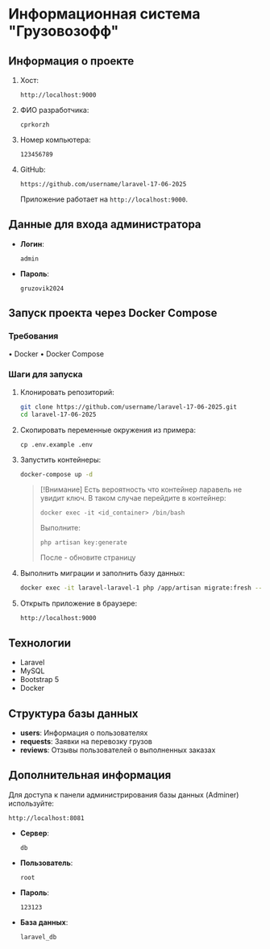 # Информационная система "Грузовозофф"

## Информация о проекте

1. Хост:

    ```
    http://localhost:9000
    ```

2. ФИО разработчика:

    ```
    cprkorzh
    ```

3. Номер компьютера:

    ```
    123456789
    ```

4. GitHub:

    ```
    https://github.com/username/laravel-17-06-2025
    ```

    Приложение работает на `http://localhost:9000`.

## Данные для входа администратора

-   **Логин**:

    ```
    admin
    ```

-   **Пароль**:
    ```
    gruzovik2024
    ```

## Запуск проекта через Docker Compose

### Требования

• Docker
• Docker Compose

### Шаги для запуска

1. Клонировать репозиторий:

    ```bash
    git clone https://github.com/username/laravel-17-06-2025.git
    cd laravel-17-06-2025
    ```

2. Скопировать переменные окружения из примера:

    ```
    cp .env.example .env
    ```

3. Запустить контейнеры:

    ```bash
    docker-compose up -d
    ```

    > [!Внимание]
    > Есть вероятность что контейнер ларавель не увидит ключ.
    > В таком случае перейдите в контейнер:
    >
    > ```
    > docker exec -it <id_container> /bin/bash
    > ```
    >
    > Выполните:
    >
    > ```
    > php artisan key:generate
    > ```
    >
    > После - обновите страницу

4. Выполнить миграции и заполнить базу данных:
    ```bash
    docker exec -it laravel-laravel-1 php /app/artisan migrate:fresh --seed
    ```
5. Открыть приложение в браузере:
    ```
    http://localhost:9000
    ```

## Технологии

-   Laravel
-   MySQL
-   Bootstrap 5
-   Docker

## Структура базы данных

-   **users**: Информация о пользователях
-   **requests**: Заявки на перевозку грузов
-   **reviews**: Отзывы пользователей о выполненных заказах

## Дополнительная информация

Для доступа к панели администрирования базы данных (Adminer) используйте:

```
http://localhost:8081
```

-   **Сервер**:
    ```
    db
    ```
-   **Пользователь**:
    ```
    root
    ```
-   **Пароль**:
    ```
    123123
    ```
-   **База данных**:
    ```
    laravel_db
    ```
